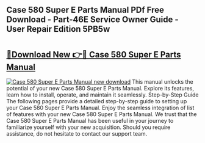 ## Case 580 Super E Parts Manual PDf Free Download - Part-46E Service Owner Guide - User Repair Edition 5PB5w

# <h2><a href="http://bc24835.oget.top/?id=Case+580+Super+E+Parts+Manual">🔗Download New 👉🔴 Case 580 Super E Parts Manual</a></h2>

[![Case 580 Super E Parts Manual new download](https://i.imgur.com/5g1atiW.png)](http://bc24835.oget.top/?id=Case+580+Super+E+Parts+Manual)
This manual unlocks the potential of your new Case 580 Super E Parts Manual. Explore its features, learn how to install, operate, and maintain it seamlessly. Step-by-Step Guide The following pages provide a detailed step-by-step guide to setting up your Case 580 Super E Parts Manual. Enjoy the seamless integration of list of features with your new Case 580 Super E Parts Manual. We trust that the Case 580 Super E Parts Manual has been useful in your journey to familiarize yourself with your new acquisition. Should you require assistance, do not hesitate to contact our support team.
